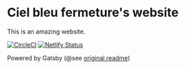 # Ciel bleu fermeture's website
This is an amazing website.

[![CircleCI](https://circleci.com/gh/sky-blue-closing/website/tree/master.svg?style=shield)](https://circleci.com/gh/sky-blue-closing/website/tree/master)
[![Netlify Status](https://api.netlify.com/api/v1/badges/c148c4a5-75aa-4218-b9dd-afb7e74de183/deploy-status)](https://app.netlify.com/sites/ciel-bleu-fermeture/deploys)

Powered by Gatsby (@see [original readme](./GATSBY_README.md))
